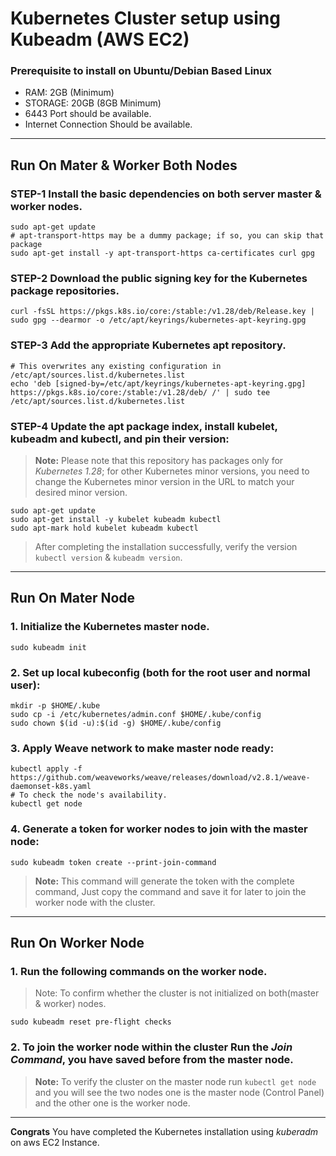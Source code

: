 # Kubernetes Cluster setup using Kubeadm (AWS EC2)
### Prerequisite to install on Ubuntu/Debian Based Linux
* RAM: 2GB (Minimum)
* STORAGE: 20GB (8GB Minimum)
* 6443 Port should be available.
* Internet Connection Should be available.
---
## Run On Mater & Worker Both Nodes
### STEP-1 Install the basic dependencies on both server master & worker nodes.
```
sudo apt-get update
# apt-transport-https may be a dummy package; if so, you can skip that package
sudo apt-get install -y apt-transport-https ca-certificates curl gpg
```
### STEP-2 Download the public signing key for the Kubernetes package repositories.
```
curl -fsSL https://pkgs.k8s.io/core:/stable:/v1.28/deb/Release.key | sudo gpg --dearmor -o /etc/apt/keyrings/kubernetes-apt-keyring.gpg
```
### STEP-3 Add the appropriate Kubernetes apt repository.
```
# This overwrites any existing configuration in /etc/apt/sources.list.d/kubernetes.list
echo 'deb [signed-by=/etc/apt/keyrings/kubernetes-apt-keyring.gpg] https://pkgs.k8s.io/core:/stable:/v1.28/deb/ /' | sudo tee /etc/apt/sources.list.d/kubernetes.list
```
### STEP-4 Update the apt package index, install kubelet, kubeadm and kubectl, and pin their version:
> **Note:**
> Please note that this repository has packages only for _Kubernetes 1.28_; for other Kubernetes minor versions, you need to change the Kubernetes minor version in the URL to match your desired minor version.
```
sudo apt-get update
sudo apt-get install -y kubelet kubeadm kubectl
sudo apt-mark hold kubelet kubeadm kubectl
```
> After completing the installation successfully, verify the version ```kubectl version``` & ```kubeadm version```.
---
## Run On Mater Node
### 1. Initialize the Kubernetes master node.
```
sudo kubeadm init
```
### 2. Set up local kubeconfig (both for the root user and normal user):
```
mkdir -p $HOME/.kube
sudo cp -i /etc/kubernetes/admin.conf $HOME/.kube/config
sudo chown $(id -u):$(id -g) $HOME/.kube/config
```
### 3. Apply Weave network to make master node ready:
```
kubectl apply -f https://github.com/weaveworks/weave/releases/download/v2.8.1/weave-daemonset-k8s.yaml
# To check the node's availability.
kubectl get node
```
### 4. Generate a token for worker nodes to join with the master node:
```
sudo kubeadm token create --print-join-command
```
> **Note:**
> This command will generate the token with the complete command, Just copy the command and save it for later to join the worker node with the cluster.
---
## Run On Worker Node
### 1. Run the following commands on the worker node.
> Note:
> To confirm whether the cluster is not initialized on both(master & worker) nodes.
```
sudo kubeadm reset pre-flight checks
```
### 2. To join the worker node within the cluster Run the _Join Command_, you have saved before from the master node.
> **Note:**
> To verify the cluster on the master node run ```kubectl get node``` and you will see the two nodes one is the master node (Control Panel) and the other one is the worker node.
---
**Congrats**
You have completed the Kubernetes installation using _kuberadm_ on aws EC2 Instance.



